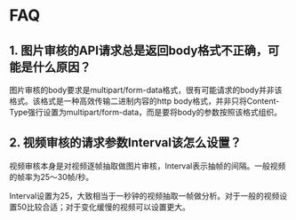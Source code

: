 

# FAQ

## 1. 图片审核的API请求总是返回body格式不正确，可能是什么原因？

图片审核的body要求是multipart/form-data格式，很有可能请求的body并非该格式。该格式是一种高效传输二进制内容的http body格式，并非只将Content-Type强行设置为multipart/form-data，而是要将body的参数按照该格式组织。

## 2. 视频审核的请求参数Interval该怎么设置？

视频审核本身是对视频逐帧抽取做图片审核，Interval表示抽帧的间隔。一般视频的帧率为25～30帧/秒。

Interval设置为25，大致相当于一秒钟的视频抽取一帧做分析。对于一般的视频设置50比较合适；对于变化缓慢的视频可以设置更大。